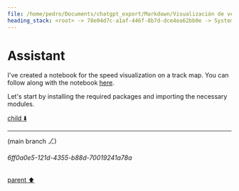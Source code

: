 ```yaml
---
file: /home/pedro/Documents/chatgpt_export/Markdown/Visualización de velocidad en mapa de pista.md
heading_stack: <root> -> 78e04d7c-a1af-446f-8b7d-dce4ea62bb0e -> System -> 5c500c9e-5861-4d6b-b085-4ff313388901 -> System -> aaa2f7d7-fe29-46a2-bcb1-effe5e4a42cc -> User -> First, we define some variables that allow us to conveniently control what -> we want to plot. -> Next, we load the session and select the desired data. -> Get telemetry data -> Now, we create a set of line segments so that we can color them -> individually. This creates the points as a N x 1 x 2 array so that we can -> stack points  together easily to get the segments. The segments array for -> line collection needs to be (numlines) x (points per line) x 2 (for x and y) -> After this, we can actually plot the data. -> We create a plot with title and adjust some setting to make it look good. -> Adjust margins and turn of axis -> After this, we plot the data itself. -> Create background track line -> Create a continuous norm to map from data points to colors -> Set the values used for colormapping -> Merge all line segments together -> Finally, we create a color bar as a legend. -> Show the plot -> b927de9a-7f9a-4aba-8adf-f9e7b0133fbf -> Assistant -> c19ab3a1-77f1-4a7a-9182-2d92a1573eff -> Tool -> 2de8fe53-34d1-4446-9e7d-662b4f25807b -> Assistant
---
```

# Assistant

I've created a notebook for the speed visualization on a track map. You can follow along with the notebook [here](https://app.noteable.io/f/02803ead-5e04-4944-95f6-a54bc71a7d6d/Speed_Visualization_on_Track_Map.ipynb).

Let's start by installing the required packages and importing the necessary modules.

[child ⬇️](#6ff0a0e5-121d-4355-b88d-70019241a78a)

---

(main branch ⎇)
###### 6ff0a0e5-121d-4355-b88d-70019241a78a
[parent ⬆️](#2de8fe53-34d1-4446-9e7d-662b4f25807b)
